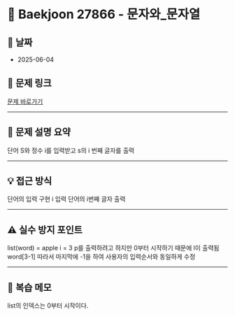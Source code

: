 # 📝 Baekjoon 27866 - 문자와_문자열

## 📅 날짜
- 2025-06-04

## 🔗 문제 링크
[문제 바로가기](https://www.acmicpc.net/problem/27866)

---

## 📌 문제 설명 요약

단어 S와 정수 i를 입력받고
s의 i 번째 글자를 출력

---

## 💡 접근 방식

단어의 입력 구현
i 입력
단어의 i번째 글자 출력

---

## ⚠️ 실수 방지 포인트

list(word) = apple 
i  = 3  p를 출력하려고 하지만 0부터 시작하기 때문에 l이 출력됨
word[3-1] 따라서 마지막에 -1을 하여 사용자의 입력순서와 동일하게 수정 

---

## 🧠 복습 메모

list의 인덱스는 0부터 시작이다.
